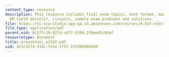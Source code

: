 ```yaml
---
content_type: resource
description: This resource includes final exam topics, test format, maxwell?s equations,
  EM field details?, circuits, sample exam problems and solutions.
file: https://ol-ocw-studio-app-qa.s3.amazonaws.com/courses/8-02t-electricity-and-magnetism-spring-2005/d21c31f433dcfe5e1f5f237d889042b0_presentati_w15d2.pdf
file_type: application/pdf
parent_uid: 8c57fc19-927d-cd77-b384-2f8eed1c0daf
resourcetype: Document
title: presentati_w15d2.pdf
uid: d21c31f4-33dc-fe5e-1f5f-237d889042b0
---
```

